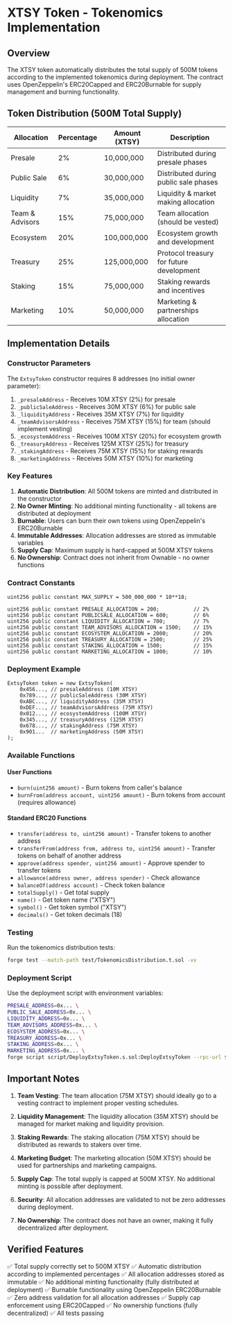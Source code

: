 # XTSY Token - Tokenomics Implementation

## Overview

The XTSY token automatically distributes the total supply of 500M tokens according to the implemented tokenomics during deployment. The contract uses OpenZeppelin's ERC20Capped and ERC20Burnable for supply management and burning functionality.

## Token Distribution (500M Total Supply)

| Allocation      | Percentage | Amount (XTSY) | Description                              |
| --------------- | ---------- | ------------- | ---------------------------------------- |
| Presale         | 2%         | 10,000,000    | Distributed during presale phases        |
| Public Sale     | 6%         | 30,000,000    | Distributed during public sale phases    |
| Liquidity       | 7%         | 35,000,000    | Liquidity & market making allocation     |
| Team & Advisors | 15%        | 75,000,000    | Team allocation (should be vested)       |
| Ecosystem       | 20%        | 100,000,000   | Ecosystem growth and development         |
| Treasury        | 25%        | 125,000,000   | Protocol treasury for future development |
| Staking         | 15%        | 75,000,000    | Staking rewards and incentives           |
| Marketing       | 10%        | 50,000,000    | Marketing & partnerships allocation      |

## Implementation Details

### Constructor Parameters

The `ExtsyToken` constructor requires 8 addresses (no initial owner parameter):

1. `_presaleAddress` - Receives 10M XTSY (2%) for presale
2. `_publicSaleAddress` - Receives 30M XTSY (6%) for public sale
3. `_liquidityAddress` - Receives 35M XTSY (7%) for liquidity
4. `_teamAdvisorsAddress` - Receives 75M XTSY (15%) for team (should implement vesting)
5. `_ecosystemAddress` - Receives 100M XTSY (20%) for ecosystem growth
6. `_treasuryAddress` - Receives 125M XTSY (25%) for treasury
7. `_stakingAddress` - Receives 75M XTSY (15%) for staking rewards
8. `_marketingAddress` - Receives 50M XTSY (10%) for marketing

### Key Features

1. **Automatic Distribution**: All 500M tokens are minted and distributed in the constructor
2. **No Owner Minting**: No additional minting functionality - all tokens are distributed at deployment
3. **Burnable**: Users can burn their own tokens using OpenZeppelin's ERC20Burnable
4. **Immutable Addresses**: Allocation addresses are stored as immutable variables
5. **Supply Cap**: Maximum supply is hard-capped at 500M XTSY tokens
6. **No Ownership**: Contract does not inherit from Ownable - no owner functions

### Contract Constants

```solidity
uint256 public constant MAX_SUPPLY = 500_000_000 * 10**18;

uint256 public constant PRESALE_ALLOCATION = 200;           // 2%
uint256 public constant PUBLICSALE_ALLOCATION = 600;        // 6%
uint256 public constant LIQUIDITY_ALLOCATION = 700;         // 7%
uint256 public constant TEAM_ADVISORS_ALLOCATION = 1500;    // 15%
uint256 public constant ECOSYSTEM_ALLOCATION = 2000;        // 20%
uint256 public constant TREASURY_ALLOCATION = 2500;         // 25%
uint256 public constant STAKING_ALLOCATION = 1500;          // 15%
uint256 public constant MARKETING_ALLOCATION = 1000;        // 10%
```

### Deployment Example

```solidity
ExtsyToken token = new ExtsyToken(
    0x456..., // presaleAddress (10M XTSY)
    0x789..., // publicSaleAddress (30M XTSY)
    0xABC..., // liquidityAddress (35M XTSY)
    0xDEF..., // teamAdvisorsAddress (75M XTSY)
    0x012..., // ecosystemAddress (100M XTSY)
    0x345..., // treasuryAddress (125M XTSY)
    0x678..., // stakingAddress (75M XTSY)
    0x901...  // marketingAddress (50M XTSY)
);
```

### Available Functions

#### User Functions

- `burn(uint256 amount)` - Burn tokens from caller's balance
- `burnFrom(address account, uint256 amount)` - Burn tokens from account (requires allowance)

#### Standard ERC20 Functions

- `transfer(address to, uint256 amount)` - Transfer tokens to another address
- `transferFrom(address from, address to, uint256 amount)` - Transfer tokens on behalf of another address
- `approve(address spender, uint256 amount)` - Approve spender to transfer tokens
- `allowance(address owner, address spender)` - Check allowance
- `balanceOf(address account)` - Check token balance
- `totalSupply()` - Get total supply
- `name()` - Get token name ("XTSY")
- `symbol()` - Get token symbol ("XTSY")
- `decimals()` - Get token decimals (18)

### Testing

Run the tokenomics distribution tests:

```bash
forge test --match-path test/TokenomicsDistribution.t.sol -vv
```

### Deployment Script

Use the deployment script with environment variables:

```bash
PRESALE_ADDRESS=0x... \
PUBLIC_SALE_ADDRESS=0x... \
LIQUIDITY_ADDRESS=0x... \
TEAM_ADVISORS_ADDRESS=0x... \
ECOSYSTEM_ADDRESS=0x... \
TREASURY_ADDRESS=0x... \
STAKING_ADDRESS=0x... \
MARKETING_ADDRESS=0x... \
forge script script/DeployExtsyToken.s.sol:DeployExtsyToken --rpc-url $RPC_URL --broadcast
```

## Important Notes

1. **Team Vesting**: The team allocation (75M XTSY) should ideally go to a vesting contract to implement proper vesting schedules.

2. **Liquidity Management**: The liquidity allocation (35M XTSY) should be managed for market making and liquidity provision.

3. **Staking Rewards**: The staking allocation (75M XTSY) should be distributed as rewards to stakers over time.

4. **Marketing Budget**: The marketing allocation (50M XTSY) should be used for partnerships and marketing campaigns.

5. **Supply Cap**: The total supply is capped at 500M XTSY. No additional minting is possible after deployment.

6. **Security**: All allocation addresses are validated to not be zero addresses during deployment.

7. **No Ownership**: The contract does not have an owner, making it fully decentralized after deployment.

## Verified Features

✅ Total supply correctly set to 500M XTSY
✅ Automatic distribution according to implemented percentages
✅ All allocation addresses stored as immutable
✅ No additional minting functionality (fully distributed at deployment)
✅ Burnable functionality using OpenZeppelin ERC20Burnable
✅ Zero address validation for all allocation addresses
✅ Supply cap enforcement using ERC20Capped
✅ No ownership functions (fully decentralized)
✅ All tests passing
